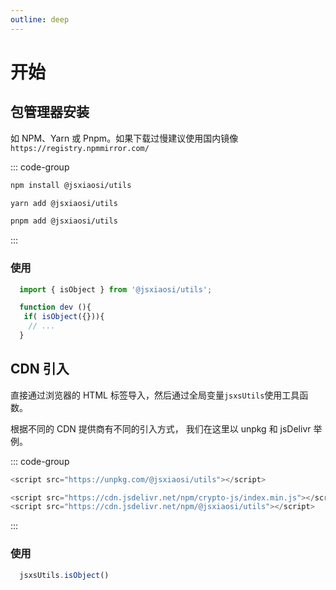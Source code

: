 ```yaml
---
outline: deep
---
```


# 开始

## 包管理器安装

如 NPM、Yarn 或 Pnpm。如果下载过慢建议使用国内镜像`https://registry.npmmirror.com/`

::: code-group

```sh [npm]
npm install @jsxiaosi/utils
```

``` sh [yarn]
yarn add @jsxiaosi/utils
```

``` sh [pnpm]
pnpm add @jsxiaosi/utils
```

:::

### 使用

``` js
  import { isObject } from '@jsxiaosi/utils';

  function dev (){
   if( isObject({})){
    // ...
  }
```

## CDN 引入

直接通过浏览器的 HTML 标签导入，然后通过全局变量`jsxsUtils`使用工具函数。

根据不同的 CDN 提供商有不同的引入方式， 我们在这里以 unpkg 和 jsDelivr 举例。

::: code-group

``` js [unpkg]
<script src="https://unpkg.com/@jsxiaosi/utils"></script>
```

``` js [jsdelivr]
<script src="https://cdn.jsdelivr.net/npm/crypto-js/index.min.js"></script>
<script src="https://cdn.jsdelivr.net/npm/@jsxiaosi/utils"></script>
```

:::

### 使用

``` js
  jsxsUtils.isObject()
```
